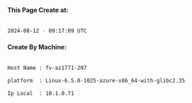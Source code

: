 
   
#### This Page Create at:

```bash

2024-08-12 - 09:17:09 UTC

```

#### Create By Machine:

```bash

Host Name : fv-az1771-207

platform  : Linux-6.5.0-1025-azure-x86_64-with-glibc2.35

Ip Local  : 10.1.0.71

```


